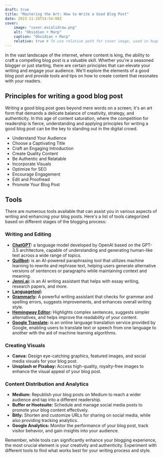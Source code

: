 ```yaml
---
draft: true
title: "Mastering the Art: How to Write a Good Blog Post"
date: 2023-11-28T14:54:08Z
cover:
    image: "cover.excalidraw.png"
    alt: "Obsidian + Marp"
    caption: "Obsidian + Marp"
    relative: true # To use relative path for cover image, used in hugo Page-bundles
---
```


In the vast landscape of the internet, where content is king, the ability to craft a compelling blog post is a valuable skill. Whether you're a seasoned blogger or just starting, there are certain principles that can elevate your writing and engage your audience. We'll explore the elements of a good blog post and provide tools and tips on how to create content that resonates with your readers.

## Principles for writing a good blog post

Writing a good blog post goes beyond mere words on a screen; it's an art form that demands a delicate balance of creativity, strategy, and authenticity. In this age of content saturation, where the competition for readership is fierce, understanding and applying principles for writing a good blog post can be the key to standing out in the digital crowd.

- Understand Your Audience
- Choose a Captivating Title
- Craft an Engaging Introduction
- Create Quality Content
- Be Authentic and Relatable
- Incorporate Visuals
- Optimize for SEO
- Encourage Engagement
- Edit and Proofread
- Promote Your Blog Post

## Tools

There are numerous tools available that can assist you in various aspects of writing and enhancing your blog posts. Here's a list of tools categorized based on different stages of the blogging process:

### Writing and Editing

- **[ChatGPT](https://chat.openai.com):** a language model developed by OpenAI based on the GPT-3.5 architecture, capable of understanding and generating human-like text across a wide range of topics.
- **[Quillbot](https://quillbot.com/):**  is an AI-powered paraphrasing tool that utilizes machine learning to rewrite and rephrase text, helping users generate alternative versions of sentences or paragraphs while maintaining context and meaning.
- **[Jenni.ai](https://app.jenni.ai/):** is an AI writing assistant that helps with essay writing, research papers, and more.
- **[Languagetool](https://languagetool.org/editor):**
- **[Grammarly](https://app.grammarly.com/):** A powerful writing assistant that checks for grammar and spelling errors, suggests improvements, and enhances overall writing style.
- **[Hemingway Editor](https://hemingwayapp.com/):** Highlights complex sentences, suggests simpler alternatives, and helps improve the readability of your content.
- **[Google Translate](https://translate.google.it):**  is an online language translation service provided by Google, enabling users to translate text or speech from one language to another with the aid of machine learning algorithms.

### Creating Visuals

- **Canva:** Design eye-catching graphics, featured images, and social media visuals for your blog post.
- **Unsplash or Pixabay:** Access high-quality, royalty-free images to enhance the visual appeal of your blog post.

### Content Distribution and Analytics

- **Medium:** Republish your blog posts on Medium to reach a wider audience and tap into a different readership.
- **Buffer or Hootsuite:** Schedule and manage social media posts to promote your blog content effectively.
- **Bitly:** Shorten and customize URLs for sharing on social media, while also providing tracking analytics.
- **Google Analytics:** Monitor the performance of your blog post, track visitor behavior, and gain insights into your audience.

Remember, while tools can significantly enhance your blogging experience, the most crucial element is your creativity and authenticity. Experiment with different tools to find what works best for your writing process and style.